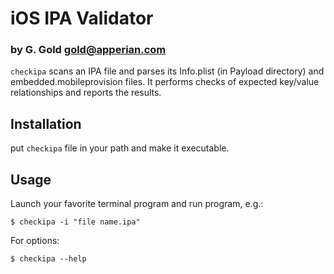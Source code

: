 # iOS IPA Validator #

### by G. Gold gold@apperian.com ###

`checkipa` scans an IPA file and parses its Info.plist (in Payload directory)
and embedded.mobileprovision files. It performs checks of expected key/value
relationships and reports the results.

## Installation ##

put `checkipa` file in your path and make it executable.

## Usage ##

Launch your favorite terminal program and run program, e.g.:

    $ checkipa -i "file name.ipa"

For options:

    $ checkipa --help
